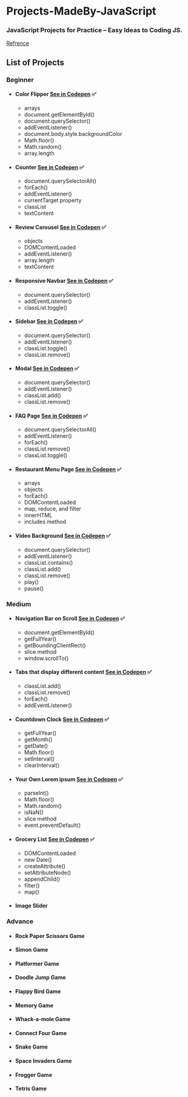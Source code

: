 # Projects-MadeBy-JavaScript
### JavaScript Projects for Practice – Easy Ideas to Coding JS.
[Refrence](https://www.freecodecamp.org/news/javascript-projects-for-beginners)

## List of Projects

### Beginner
- #### Color Flipper [See in Codepen](https://codepen.io/ehsanshahbazii/pen/wvjmLoy) :white_check_mark:
  - arrays
  - document.getElementById()
  - document.querySelector()
  - addEventListener()
  - document.body.style.backgroundColor
  - Math.floor()
  - Math.random()
  - array.length
- #### Counter [See in Codepen](https://codepen.io/ehsanshahbazii/pen/MWGGogq) :white_check_mark:
  - document.querySelectorAll()
  - forEach()
  - addEventListener()
  - currentTarget property
  - classList
  - textContent
- #### Review Carousel [See in Codepen](https://codepen.io/ehsanshahbazii/pen/bGMKEGx) :white_check_mark:
  - objects
  - DOMContentLoaded
  - addEventListener()
  - array.length
  - textContent
- #### Responsive Navbar [See in Codepen](https://codepen.io/ehsanshahbazii/pen/dyeKYBN) :white_check_mark:
  - document.querySelector()
  - addEventListener()
  - classList.toggle()
- #### Sidebar [See in Codepen](https://codepen.io/ehsanshahbazii/pen/wvjXoaw) :white_check_mark:
  - document.querySelector()
  - addEventListener()
  - classList.toggle()
  - classList.remove()
- #### Modal [See in Codepen](https://codepen.io/ehsanshahbazii/pen/WNJyomj) :white_check_mark:
  - document.querySelector()
  - addEventListener()
  - classList.add()
  - classList.remove()
- #### FAQ Page [See in Codepen](https://codepen.io/ehsanshahbazii/pen/Poeaeey) :white_check_mark:
  - document.querySelectorAll()
  - addEventListener()
  - forEach()
  - classList.remove()
  - classList.toggle()
- #### Restaurant Menu Page [See in Codepen](https://codepen.io/ehsanshahbazii/pen/JjvBGKX) :white_check_mark:
  - arrays
  - objects
  - forEach()
  - DOMContentLoaded
  - map, reduce, and filter
  - innerHTML
  - includes method
- #### Video Background [See in Codepen](https://codepen.io/ehsanshahbazii/pen/YzLjXBb) :white_check_mark:
  - document.querySelector()
  - addEventListener()
  - classList.contains()
  - classList.add()
  - classList.remove()
  - play()
  - pause()
### Medium
- #### Navigation Bar on Scroll [See in Codepen](https://codepen.io/ehsanshahbazii/pen/ZEojrpp) :white_check_mark:
  - document.getElementById()
  - getFullYear()
  - getBoundingClientRect()
  - slice method
  - window.scrollTo()
- #### Tabs that display different content [See in Codepen](https://codepen.io/ehsanshahbazii/pen/JjvBmBv) :white_check_mark:
  - classList.add()
  - classList.remove()
  - forEach()
  - addEventListener()
- #### Countdown Clock [See in Codepen](https://codepen.io/ehsanshahbazii/pen/rNvZLxp) :white_check_mark:
  - getFullYear()
  - getMonth()
  - getDate()
  - Math.floor()
  - setInterval()
  - clearInterval()
- #### Your Own Lorem ipsum [See in Codepen](https://codepen.io/ehsanshahbazii/pen/jOxvMmv) :white_check_mark:
  - parseInt()
  - Math.floor()
  - Math.random()
  - isNaN()
  - slice method
  - event.preventDefault()
- #### Grocery List [See in Codepen](https://codepen.io/ehsanshahbazii/pen/poVOpKG) :white_check_mark:
  - DOMContentLoaded
  - new Date()
  - createAttribute()
  - setAttributeNode()
  - appendChild()
  - filter()
  - map()
- #### Image Slider
### Advance
- #### Rock Paper Scissors Game
- #### Simon Game
- #### Platformer Game
- #### Doodle Jump Game
- #### Flappy Bird Game
- #### Memory Game
- #### Whack-a-mole Game
- #### Connect Four Game
- #### Snake Game
- #### Space Invaders Game
- #### Frogger Game
- #### Tetris Game
